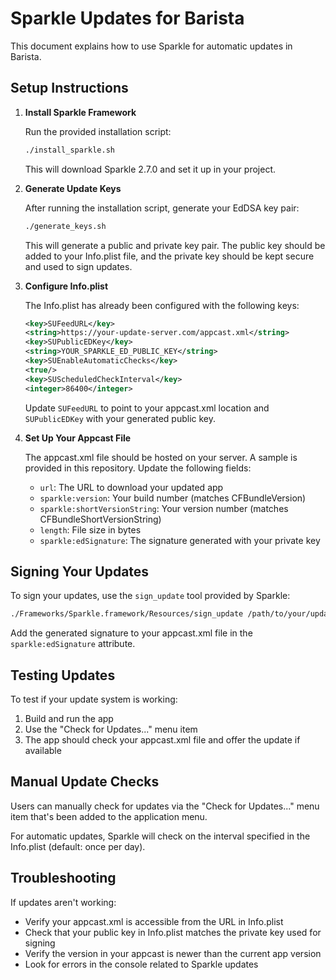 # Sparkle Updates for Barista

This document explains how to use Sparkle for automatic updates in Barista.

## Setup Instructions

1. **Install Sparkle Framework**

   Run the provided installation script:

   ```bash
   ./install_sparkle.sh
   ```

   This will download Sparkle 2.7.0 and set it up in your project.

2. **Generate Update Keys**

   After running the installation script, generate your EdDSA key pair:

   ```bash
   ./generate_keys.sh
   ```

   This will generate a public and private key pair. The public key should be added to your Info.plist file, and the private key should be kept secure and used to sign updates.

3. **Configure Info.plist**

   The Info.plist has already been configured with the following keys:

   ```xml
   <key>SUFeedURL</key>
   <string>https://your-update-server.com/appcast.xml</string>
   <key>SUPublicEDKey</key>
   <string>YOUR_SPARKLE_ED_PUBLIC_KEY</string>
   <key>SUEnableAutomaticChecks</key>
   <true/>
   <key>SUScheduledCheckInterval</key>
   <integer>86400</integer>
   ```

   Update `SUFeedURL` to point to your appcast.xml location and `SUPublicEDKey` with your generated public key.

4. **Set Up Your Appcast File**

   The appcast.xml file should be hosted on your server. A sample is provided in this repository. Update the following fields:

   - `url`: The URL to download your updated app
   - `sparkle:version`: Your build number (matches CFBundleVersion)
   - `sparkle:shortVersionString`: Your version number (matches CFBundleShortVersionString)
   - `length`: File size in bytes
   - `sparkle:edSignature`: The signature generated with your private key

## Signing Your Updates

To sign your updates, use the `sign_update` tool provided by Sparkle:

```bash
./Frameworks/Sparkle.framework/Resources/sign_update /path/to/your/update.zip -f /path/to/your/private.key
```

Add the generated signature to your appcast.xml file in the `sparkle:edSignature` attribute.

## Testing Updates

To test if your update system is working:

1. Build and run the app
2. Use the "Check for Updates..." menu item
3. The app should check your appcast.xml file and offer the update if available

## Manual Update Checks

Users can manually check for updates via the "Check for Updates..." menu item that's been added to the application menu.

For automatic updates, Sparkle will check on the interval specified in the Info.plist (default: once per day).

## Troubleshooting

If updates aren't working:

- Verify your appcast.xml is accessible from the URL in Info.plist
- Check that your public key in Info.plist matches the private key used for signing
- Verify the version in your appcast is newer than the current app version
- Look for errors in the console related to Sparkle updates
